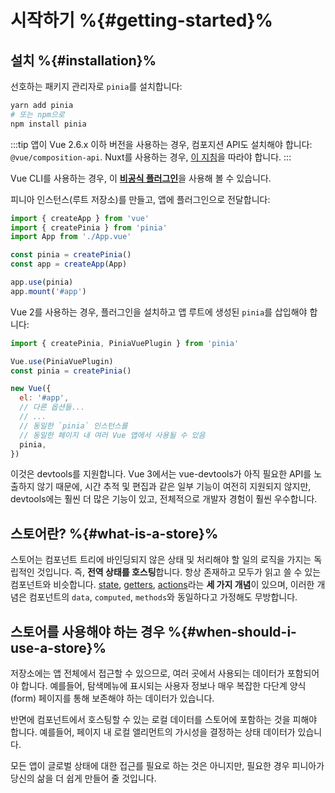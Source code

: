 # 시작하기 %{#getting-started}%


## 설치 %{#installation}%

<VueMasteryLogoLink for="pinia-cheat-sheet">
</VueMasteryLogoLink>

선호하는 패키지 관리자로 `pinia`를 설치합니다:

```bash
yarn add pinia
# 또는 npm으로
npm install pinia
```

:::tip
앱이 Vue 2.6.x 이하 버전을 사용하는 경우, 컴포지션 API도 설치해야 합니다: `@vue/composition-api`.
Nuxt를 사용하는 경우, [이 지침](/ssr/nuxt.md)을 따라야 합니다.
:::

Vue CLI를 사용하는 경우, 이 [**비공식 플러그인**](https://github.com/wobsoriano/vue-cli-plugin-pinia)을 사용해 볼 수 있습니다.

피니아 인스턴스(루트 저장소)를 만들고, 앱에 플러그인으로 전달합니다:

```js {2,5-6,8}
import { createApp } from 'vue'
import { createPinia } from 'pinia'
import App from './App.vue'

const pinia = createPinia()
const app = createApp(App)

app.use(pinia)
app.mount('#app')
```

Vue 2를 사용하는 경우,
플러그인을 설치하고 앱 루트에 생성된 `pinia`를 삽입해야 합니다:

```js {1,3-4,12}
import { createPinia, PiniaVuePlugin } from 'pinia'

Vue.use(PiniaVuePlugin)
const pinia = createPinia()

new Vue({
  el: '#app',
  // 다른 옵션들...
  // ...
  // 동일한 `pinia` 인스턴스를
  // 동일한 페이지 내 여러 Vue 앱에서 사용될 수 있음
  pinia,
})
```

이것은 devtools를 지원합니다.
Vue 3에서는 vue-devtools가 아직 필요한 API를 노출하지 않기 때문에,
시간 추적 및 편집과 같은 일부 기능이 여전히 지원되지 않지만,
devtools에는 훨씬 더 많은 기능이 있고,
전체적으로 개발자 경험이 훨씬 우수합니다.

## 스토어란? %{#what-is-a-store}%

스토어는 컴포넌트 트리에 바인딩되지 않은 상태 및 처리해야 할 일의 로직을 가지는 독립적인 것입니다.
즉, **전역 상태를 호스팅**합니다.
항상 존재하고 모두가 읽고 쓸 수 있는 컴포넌트와 비슷합니다.
[state](/core-concepts/state.md), [getters](/core-concepts/getters.md), [actions](/core-concepts/actions.md)라는 **세 가지 개념**이 있으며,
이러한 개념은 컴포넌트의 `data`, `computed`, `methods`와 동일하다고 가정해도 무방합니다.

## 스토어를 사용해야 하는 경우 %{#when-should-i-use-a-store}%

저장소에는 앱 전체에서 접근할 수 있으므로,
여러 곳에서 사용되는 데이터가 포함되어야 합니다. 
예를들어, 탐색메뉴에 표시되는 사용자 정보나 매우 복잡한 다단계 양식(form) 페이지를 통해 보존해야 하는 데이터가 있습니다.

반면에 컴포넌트에서 호스팅할 수 있는 로컬 데이터를 스토어에 포함하는 것을 피해야 합니다.
예를들어, 페이지 내 로컬 앨리먼트의 가시성을 결정하는 상태 데이터가 있습니다.

모든 앱이 글로벌 상태에 대한 접근를 필요로 하는 것은 아니지만,
필요한 경우 피니아가 당신의 삶을 더 쉽게 만들어 줄 것입니다.

